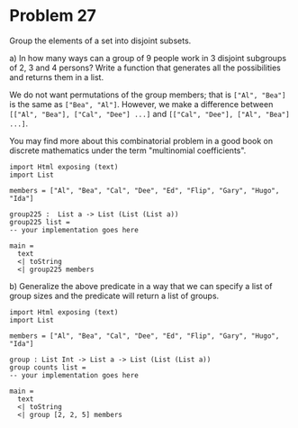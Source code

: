 # Problem 27

Group the elements of a set into disjoint subsets.

a) In how many ways can a group of 9 people work in 3 disjoint subgroups of 2, 3 and 4 persons? Write a function that generates all the possibilities and returns them in a list.

We do not want permutations of the group members; that is ```["Al", "Bea"]``` is the same as ```["Bea", "Al"]```. However, we make a difference between ```[["Al", "Bea"], ["Cal", "Dee"] ...]``` and ```[["Cal", "Dee"], ["Al", "Bea"] ...]```.

You may find more about this combinatorial problem in a good book on discrete mathematics under the term "multinomial coefficients".

```
import Html exposing (text)
import List

members = ["Al", "Bea", "Cal", "Dee", "Ed", "Flip", "Gary", "Hugo", "Ida"]

group225 :  List a -> List (List (List a))
group225 list = 
-- your implementation goes here

main = 
  text 
  <| toString 
  <| group225 members
```

b) Generalize the above predicate in a way that we can specify a list of group sizes and the predicate will return a list of groups.

```
import Html exposing (text)
import List

members = ["Al", "Bea", "Cal", "Dee", "Ed", "Flip", "Gary", "Hugo", "Ida"]

group : List Int -> List a -> List (List (List a))
group counts list = 
-- your implementation goes here

main = 
  text 
  <| toString 
  <| group [2, 2, 5] members
```

